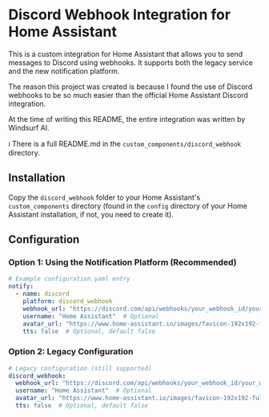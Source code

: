 # Discord Webhook Integration for Home Assistant

This is a custom integration for Home Assistant that allows you to send messages to Discord using webhooks. It supports both the legacy service and the new notification platform.

The reason this project was created is because I found the use of Discord webhooks to be so much easier than the official Home Assistant Discord integration.

At the time of writing this README, the entire integration was written by Windsurf AI.

ℹ️ There is a full README.md in the `custom_components/discord_webhook` directory.

## Installation

Copy the `discord_webhook` folder to your Home Assistant's `custom_components` directory (found in the `config` directory of your Home Assistant installation, if not, you need to create it).

## Configuration

### Option 1: Using the Notification Platform (Recommended)

```yaml
# Example configuration.yaml entry
notify:
  - name: discord
    platform: discord_webhook
    webhook_url: "https://discord.com/api/webhooks/your_webhook_id/your_webhook_token"
    username: "Home Assistant"  # Optional
    avatar_url: "https://www.home-assistant.io/images/favicon-192x192-full.png"  # Optional
    tts: false  # Optional, default false
```

### Option 2: Legacy Configuration

```yaml
# Legacy configuration (still supported)
discord_webhook:
  webhook_url: "https://discord.com/api/webhooks/your_webhook_id/your_webhook_token"
  username: "Home Assistant"  # Optional
  avatar_url: "https://www.home-assistant.io/images/favicon-192x192-full.png"  # Optional
  tts: false  # Optional, default false
```
